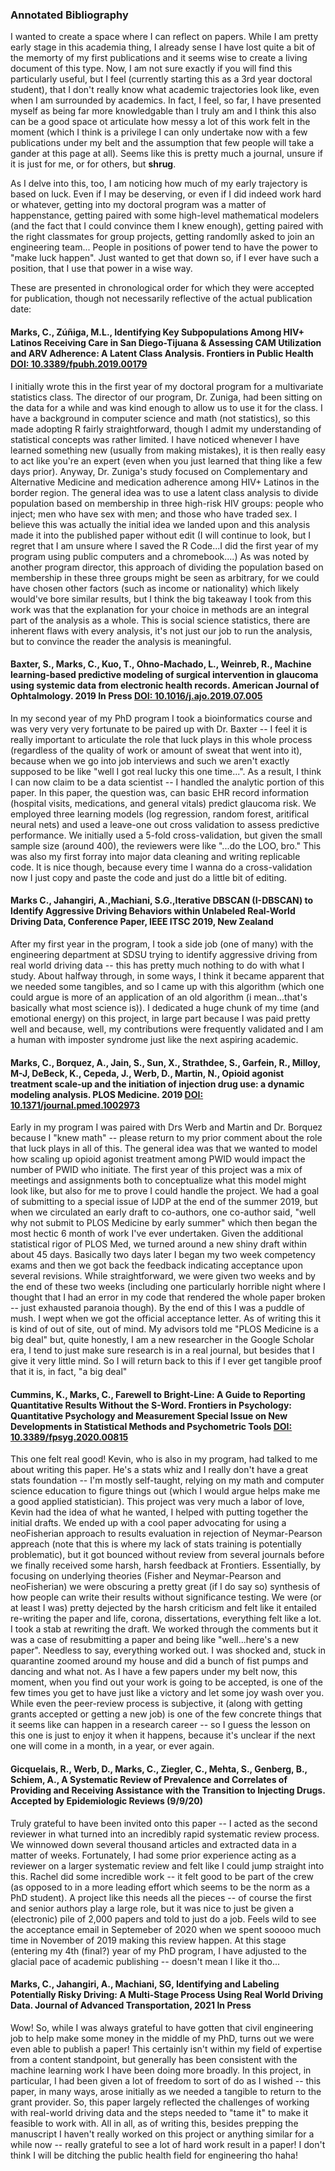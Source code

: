 
<!--- Annotated Biliography -->

### Annotated Bibliography

I wanted to create a space where I can reflect on papers.  While I am pretty early stage in this academia thing, I already sense I have lost quite a bit of the memorty of my first publications and it seems wise to create a living document of this type.
Now, I am not sure exactly if you will find this particularly useful, but I feel (currently starting this as a 3rd year doctoral student), that I don't really know what academic trajectories look like, even when I am surrounded by academics.
In fact, I feel, so far, I have presented myself as being far more knowledgable than I truly am and I think this also can be a good space ot articulate how messy a lot of this work felt in the moment (which I think is a privilege I can only undertake now with a few publications under my belt and the assumption that few people will take a gander at this page at all). Seems like this is pretty much a journal, unsure if it is just for me, or for others, but **shrug**.

As I delve into this, too, I am noticing how much of my early trajectory is based on luck.  Even if I may be deserving, or even if I did indeed work hard or whatever, getting into my doctoral program was a matter of happenstance, getting paired with some high-level mathematical modelers (and the fact that I could convince them I knew enough), getting paired with the right classmates for group projects, getting randomlly asked to join an engineering team... People in positions of power tend to have the power to "make luck happen".  Just wanted to get that down so, if I ever have such a position, that I use that power in a wise way.

These are presented in chronological order for which they were accepted for publication, though not necessarily reflective of the actual publication date: 

#### **Marks, C.**, Zúñiga, M.L., Identifying Key Subpopulations Among HIV+ Latinos Receiving Care in San Diego-Tijuana & Assessing CAM Utilization and ARV Adherence: A Latent Class Analysis. Frontiers in Public Health [DOI: 10.3389/fpubh.2019.00179](https://doi.org/10.3389/fpubh.2019.00179)

I initially wrote this in the first year of my doctoral program for a multivariate statistics class.  The director of our program, Dr. Zuniga, had been sitting on the data for a while and was kind enough to allow us to use it for the class.  I have a background in computer science and math (not statistics), so this made adopting R fairly straightforward, though I admit my understanding of statistical concepts was rather limited.  I have noticed whenever I have learned something new (usually from making mistakes), it is then really easy to act like you're an expert (even when you just learned that thing like a few days prior).  Anyway, Dr. Zuniga's study focused on Complementary and Alternative Medicine and medication adherence among HIV+ Latinos in the border region.  The general idea was to use a latent class analysis to divide population based on membership in three high-risk HIV groups: people who inject; men who have sex with men; and those who have traded sex.  I believe this was actually the initial idea we landed upon and this analysis made it into the published paper without edit (I will continue to look, but I regret that I am unsure where I saved the R Code...I did the first year of my program using public computers and a chromebook....)  As was noted by another program director, this approach of dividing the population based on membership in these three groups might be seen as arbitrary, for we could have chosen other factors (such as income or nationality) which likely would've bore similar results, but I think the big takeaway I took from this work was that the explanation for your choice in methods are an integral part of the analysis as a whole.  This is social science statistics, there are inherent flaws with every analysis, it's not just our job to run the analysis, but to convince the reader the analysis is meaningful.

#### Baxter, S., **Marks, C.**, Kuo, T., Ohno-Machado, L., Weinreb, R., Machine learning-based predictive modeling of surgical intervention in glaucoma using systemic data from electronic health records. American Journal of Ophtalmology. 2019 In Press [DOI: 10.1016/j.ajo.2019.07.005](https://doi.org/10.1016/j.ajo.2019.07.005)

In my second year of my PhD program I took a bioinformatics course and was very very very fortunate to be paired up with Dr. Baxter -- I feel it is really important to articulate the role that luck plays in this whole process (regardless of the quality of work or amount of sweat that went into it), because when we go into job interviews and such we aren't exactly supposed to be like "well I got real lucky this one time...".  As a result, I think I can now claim to be a data scientist -- I handled the analytic portion of this paper.  In this paper, the question was, can basic EHR record information (hospital visits, medications, and general vitals) predict glaucoma risk.  We employed three learning models (log regression, random forest, aritifical neural nets) and used a leave-one out cross validation to assess predictive performance.  We initially used a 5-fold cross-validation, but given the small sample size (around 400), the reviewers were like "...do the LOO, bro."  This was also my first forray into major data cleaning and writing replicable code.  It is nice though, because every time I wanna do a cross-validation now I just copy and paste the code and just do a little bit of editing.

#### **Marks C.**, Jahangiri, A.,Machiani, S.G.,Iterative DBSCAN (I-DBSCAN) to Identify Aggressive Driving Behaviors within Unlabeled Real-World Driving Data, Conference Paper, IEEE ITSC 2019, New Zealand 

After my first year in the program, I took a side job (one of many) with the engineering department at SDSU trying to identify aggressive driving from real world driving data -- this has pretty much nothing to do with what I study.  About halfway through, in some ways, I think it became apparent that we needed some tangibles, and so I came up with this algorithm (which one could argue is more of an application of an old algorithm (i mean...that's basically what most science is)).  I dedicated a huge chunk of my time (and emotional energy) on this project, in large part because I  was paid pretty well and because, well, my contributions were frequently validated and I am a human with imposter syndrome just like the next aspiring academic. 

#### **Marks, C.**, Borquez, A., Jain, S., Sun, X., Strathdee, S., Garfein, R., Milloy, M-J, DeBeck, K., Cepeda, J., Werb, D., Martin, N., Opioid agonist treatment scale-up and the initiation of injection drug use: a dynamic modeling analysis. PLOS Medicine. 2019 [DOI: 10.1371/journal.pmed.1002973](https://doi.org/10.1371/journal.pmed.1002973)   

Early in my program I was paired with Drs Werb and Martin and Dr. Borquez because I "knew math" -- please return to my prior comment about the role that luck plays in all of this.  The general idea was that we wanted to model how scaling up opioid agonist treatment among PWID would impact the number of PWID who initiate.  The first year of this project was a mix of meetings and assignments both to conceptualize what this model might look like, but also for me to prove I could handle the project.  We had a goal of submitting to a special issue of IJDP at the end of the summer 2019, but when we circulated an early draft to co-authors, one co-author said, "well why not submit to PLOS Medicine by early summer" which then began the most hectic 6 month of work I've ever undertaken.  Given the additional statistical rigor of PLOS Med, we turned around a new shiny draft within about 45 days.  Basically two days later I began my two week competency exams and then we got back the feedback indicating acceptance upon several revisions.  While straightforward, we were given two weeks and by the end of these two weeks (including one particularly horrible night where I thought that I had an error in my code that rendered the whole paper broken -- just exhausted paranoia though).  By the end of this I was a puddle of mush.  I wept when we got the official acceptance letter.  As of writing this it is kind of out of site, out of mind.  My advisors told me "PLOS Medicine is a big deal" but, quite honestly, I am a new researcher in the Google Scholar era, I tend to just make sure research is in a real journal, but besides that I give it very little mind.  So I will return back to this if I ever get tangible proof that it is, in fact, "a big deal"

#### Cummins, K., **Marks, C.**, Farewell to Bright-Line: A Guide to Reporting Quantitative Results Without the S-Word. Frontiers in Psychology: Quantitative Psychology and Measurement Special Issue on New Developments in Statistical Methods and Psychometric Tools [DOI: 10.3389/fpsyg.2020.00815](https://doi.org/10.3389/fpsyg.2020.00815)

This one felt real good! Kevin, who is also in my program, had talked to me about writing this paper. He's a stats whiz and I really don't have a great stats foundation -- I'm mostly self-taught, relying on my math and computer science education to figure things out (which I would argue helps make me a good applied statistician). This project was very much a labor of love, Kevin had the idea of what he wanted, I helped with putting together the initial drafts. We ended up with a cool paper advocating for using a neoFisherian approach to results evaluation in rejection of Neymar-Pearson appreach (note that this is where my lack of stats training is potentially problematic), but it got bounced without review from several journals before we finally received some harsh, harsh feedback at Frontiers. Essentially, by focusing on underlying theories (Fisher and Neymar-Pearson and neoFisherian) we were obscuring a pretty great (if I do say so) synthesis of how people can write their results without significance testing. We were (or at least I was) pretty dejected by the harsh criticism and felt like it entailed re-writing the paper and life, corona, dissertations, everything felt like a lot. I took a stab at rewriting the draft. We worked through the comments but it was a case of resubmitting a paper and being like "well...here's a new paper". Needless to say, everything worked out. I was shocked and, stuck in quarantine zoomed around my house and did a bunch of fist pumps and dancing and what not. As I have a few papers under my belt now, this moment, when you find out your work is going to be accepted, is one of the few times you get to have just like a victory and let some joy wash over you. While even the peer-review process is subjective, it (along with getting grants accepted or getting a new job) is one of the few concrete things that it seems like can happen in a research career -- so I guess the lesson on this one is just to enjoy it when it happens, because it's unclear if the next one will come in a month, in a year, or ever again.

#### Gicquelais, R., Werb, D., **Marks, C.**, Ziegler, C., Mehta, S., Genberg, B., Schiem, A., A Systematic Review of Prevalence and Correlates of Providing and Receiving Assistance with the Transition to Injecting Drugs. Accepted by Epidemiologic Reviews (9/9/20)

Truly grateful to have been invited onto this paper -- I acted as the second reviewer in what turned into an incredibly rapid systematic review process. We winnowed down several thousand articles and extracted data in a matter of weeks. Fortunately, I had some prior experience acting as a reviewer on a larger systematic review and felt like I could jump straight into this. Rachel did some incredible work -- it felt good to be part of the crew (as opposed to in a more leading effort which seems to be the norm as a PhD student). A project like this needs all the pieces -- of course the first and senior authors play a large role, but it was nice to just be given a (electronic) pile of 2,000 papers and told to just do a job. Feels wild to see the acceptance email in Septemeber of 2020 when we spent sooooo much time in November of 2019 making this review happen. At this stage (entering my 4th (final?) year of my PhD program, I have adjusted to the glacial pace of academic publishing -- doesn't mean I like it tho...

#### **Marks, C.**, Jahangiri, A., Machiani, SG, Identifying and Labeling Potentially Risky Driving: A Multi-Stage Process Using Real World Driving Data. Journal of Advanced Transportation, 2021 In Press

Wow! So, while I was always grateful to have gotten that civil engineering job to help make some money in the middle of my PhD, turns out we were even able to publish a paper! This certainly isn't within my field of expertise from a content standpoint, but generally has been consistent with the machine learning work I have been doing more broadly. In this project, in particular, I had been given a lot of freedom to sort of do as I wished -- this paper, in many ways, arose initially as we needed a tangible to return to the grant provider. So, this paper largely reflected the challenges of working with real-world driving data and the steps needed to "tame it" to make it feasible to work with. All in all, as of writing this, besides prepping the manuscript I haven't really worked on this project or anything similar for a while now -- really grateful to see a lot of hard work result in a paper! I don't think I will be ditching the public health field for engineering tho haha!

